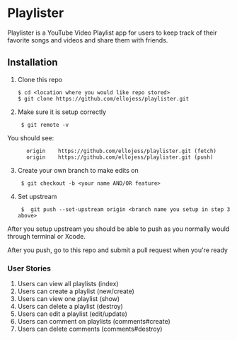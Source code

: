 # Playlister

Playlister is a YouTube Video Playlist app for users to keep track of their favorite songs and videos and share them with friends. 

## Installation

1.  Clone this repo 

        $ cd <location where you would like repo stored>
        $ git clone https://github.com/ellojess/playlister.git


2. Make sure it is setup correctly 

        $ git remote -v
        
You should see: 

          origin    https://github.com/ellojess/playlister.git (fetch)
          origin    https://github.com/ellojess/playlister.git (push)

3. Create your own branch to make edits on 

        $ git checkout -b <your name AND/OR feature>
        
4. Set upstream 

        $  git push --set-upstream origin <branch name you setup in step 3 above>


After you setup upstream you should be able to push as you normally would through terminal or Xcode.

After you push, go to this repo and submit a pull request when you're ready


### User Stories 

1. Users can view all playlists (index)
2. Users can create a playlist (new/create)
3. Users can view one playlist (show)
4. Users can delete a playlist (destroy)
5. Users can edit a playlist (edit/update)
6. Users can comment on playlists (comments#create)
7. Users can delete comments (comments#destroy)
